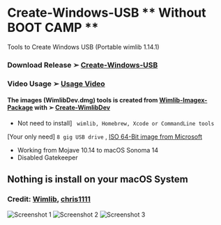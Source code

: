 # Create-Windows-USB  ** Without BOOT CAMP **
Tools to Create Windows USB (Portable wimlib 1.14.1)

### Download  Release ➢ [Create-Windows-USB](https://github.com/chris1111/Create-Windows-USB/releases/V1)
### Video Usage ➢ [Usage Video](https://github.com/chris1111/Create-Windows-USB/blob/Master/USAGE-VIDEO.md)

#### The images (WimlibDev.dmg) tools is created from [Wimlib-Imagex-Package](https://github.com/chris1111/Wimlib-Imagex-Package) with ➢ [Create-WimlibDev](https://github.com/chris1111/Create-WimlibDev)
- Not need to install] ` wimlib, Homebrew, Xcode or CommandLine tools`

[Your only need] `8 gig USB drive` , [ISO 64-Bit image from Microsoft](https://www.microsoft.com/fr-ca/software-download/windows11)

- Working from Mojave 10.14 to macOS Sonoma 14
- Disabled Gatekeeper

## Nothing is install on your macOS System

### Credit: [Wimlib](https://wimlib.net/), [chris1111](https://github.com/chris1111)

![Screenshot 1](https://github.com/chris1111/Create-Windows-USB/assets/6248794/d3f96ad0-4f66-4f0f-9094-a15e04421db9)
![Screenshot 2](https://github.com/chris1111/Create-Windows-USB/assets/6248794/a98c93d8-ab67-4d96-a652-a1ebb311c041)
![Screenshot 3](https://github.com/chris1111/Create-Windows-USB/assets/6248794/7959fc72-7300-4042-9364-ecd0245c10a6)
